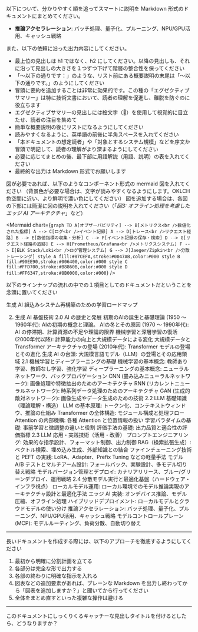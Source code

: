 以下について、分かりやすく順を追ってスマートに説明を Markdown 形式のドキュメントにまとめてください。

- **推論アクセラレーション**: バッチ処理、量子化、プルーニング、NPU/GPU活用、キャッシュ戦略

また、以下の依頼に沿った出力内容にしてください。
- 最上位の見出しは h1 ではなく、h2 にしてください。以降の見出しも、それに沿って見出しの大きさを１つずつ下げて階層の整合性を保ってください
- 「～以下の通りです：」のような、リスト前にある概要説明の末尾は「～以下の通りです。」のようにしてください
- 冒頭に要約を追加することは非常に効果的です。この種の「エグゼクティブサマリー」は特に技術文書において、読者の理解を促進し、離脱を防ぐのに役立ちます
- エグゼクティブサマリーの見出しには絵文字（🔑）を使用して視覚的に目立たせ、読者の注目を集めて
- 簡単な概要説明の後にリストになるようにしてください
- 読みやすくなるように、英単語の前後に半角スペースを入れてください
- 「本ドキュメントの想定読者」や「対象とするシステム規模」などを序文か冒頭で明記して、読者の理解がより深まるようにしてください
- 必要に応じてまとめの後、最下部に用語解説（用語、説明）の表を入れてください
- 最終的な出力は Markdown 形式でお願いします

図が必要であれば、以下のようなコンポーネント形式の mermaid 図を入れてください
（背景色が必要な場合は、文字が読みやすくなるようにします。OKLCH色空間に近い、より鮮明で濃い色にしてください）
図を追加する場合は、各図の下部には簡潔に図の説明を入れてください（「*図3: オフライン処理を考慮したエッジ AI アーキテクチャ*」など）

<Mermaid chart={`
graph TD
    A[オブザーバビリティ] --> B[メトリクス<br />数値化された指標]
    A --> C[ログ<br />イベント記録]
    A --> D[トレース<br />リクエスト経路]
    B --> E[数値指標の収集・分析]
    C --> F[イベント記録の保存・検索]
    D --> G[リクエスト経路の追跡]
    E --> H[Prometheus/Grafana<br />メトリクスシステム]
    F --> I[ELK Stack/Loki<br />ログ管理システム]
    G --> J[Jaeger/Zipkin<br />分散トレーシング]
    style A fill:#87CEFA,stroke:#0047AB,color:#000
    style B fill:#90EE90,stroke:#006400,color:#000
    style C fill:#FFD700,stroke:#B8860B,color:#000
    style D fill:#FF6347,stroke:#8B0000,color:#000
`} />

以下のラインナップの流れの中での１項目としてのドキュメントだということを念頭に置いてください

生成 AI 組込みシステム再構築のための学習ロードマップ

2. 生成 AI 基盤技術
2.0 AI の歴史と発展
初期のAIの誕生と基礎理論 (1950 〜 1960年代): AIの初期の概念と理論。
AIの冬とその原因 (1970 〜 1990年代): AI の停滞期、計算資源の不足や理論的限界
機械学習と深層学習の復活 (2000年代以降): 計算能力の向上と大規模データによる変化
大規模データと Transformer アーキテクチャの登場 (2010年代): Transformer モデルの登場とその進化
生成 AI の台頭: 大規模言語モデル（LLM）の登場とその応用領域
2.1 機械学習とディープラーニングの基礎
機械学習の基本概念: 教師あり学習、教師なし学習、強化学習
ディープラーニングの基本概念: ニューラルネットワーク、バックプロパゲーション
CNN (畳み込みニューラルネットワーク): 画像処理や特徴抽出のためのアーキテクチャ
RNN (リカレントニューラルネットワーク): 時系列データ処理のためのアーキテクチャ
GAN (生成的敵対ネットワーク): 画像生成やデータ生成のための技術
2.2 LLM 基礎知識（理論理解・構造）
LLM の基本原理: トークン化、コンテキストウィンドウ、推論の仕組み
Transformer の全体構造: モジュール構成と処理フロー
Attention の内部機構: 各種 Attention と位置情報の扱い
学習パラダイムの基礎: 事前学習と微調整の違いと役割
評価手法の基礎: 出力品質と適合性の評価指標
2.3 LLM 応用・実践技術（活用・改善）
プロンプトエンジニアリング: 効果的な指示設計、フォーマット制御、出力制御
RAG（検索拡張生成）: ベクトル検索、埋め込み生成、外部知識との結合
ファインチューニング技術と PEFT の実践: LoRA、Adapter、Prefix Tuning などの軽量手法
モデル A/B テストとマルチアーム設計: フォールバック、実験設計、多モデル切り替え戦略
モデルバージョン管理とデプロイ: カナリアリリース、ブルー/グリーンデプロイ、運用戦略
2.4 分散モデル実行と最適化基盤（ハードウェア・インフラ視点）
ローカルモデル運用: ローカル環境でのモデル推論実現のアーキテクチャ設計と最適化手法
エッジ AI 実装: オンデバイス推論、モデル圧縮、オフライン処理
ハイブリッドデプロイメント: ローカルモデルとクラウドモデルの使い分け
推論アクセラレーション: バッチ処理、量子化、プルーニング、NPU/GPU活用、キャッシュ戦略
モデルコントロールプレーン (MCP): モデルルーティング、負荷分散、自動切り替え

---

長いドキュメントを作成する際には、以下のアプローチを徹底するようにしてください

1. 最初から明確に分割計画を立てる
2. 各部分は完全な形で出力する
3. 各部の終わりに明確な指示を入れる
4. 図表などの追加要素があれば、プレーンな Markdown を出力し終わってから「図表を追加しますか？」と聞いてから行ってください
5. 全体をまとめ直すといった複雑な操作は避ける

---

このドキュメントにしっくりくるキャッチーな見出しタイトルを付けるとしたら、どうなりますか？
